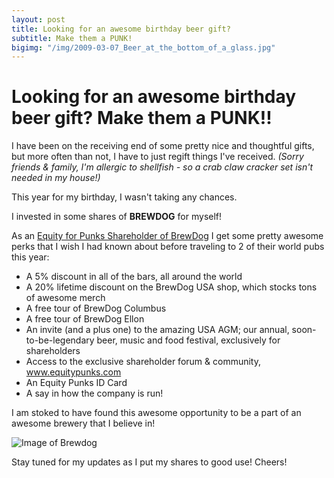 ```yaml
---
layout: post
title: Looking for an awesome birthday beer gift?
subtitle: Make them a PUNK!
bigimg: "/img/2009-03-07_Beer_at_the_bottom_of_a_glass.jpg"
---
```


# Looking for an awesome birthday beer gift? Make them a PUNK!!

I have been on the receiving end of some pretty nice and thoughtful gifts, but more often than not, I have to just regift things I've received. *(Sorry friends & family, I'm allergic to shellfish - so a crab claw cracker set isn't needed in my house!)* 

This year for my birthday, I wasn't taking any chances.  

I invested in some shares of **BREWDOG** for myself!  

As an [Equity for Punks Shareholder of BrewDog](https://www.brewdog.com/usa/equityforpunks) I get some pretty awesome perks that I wish I had known about before traveling to 2 of their world pubs this year: 

 * A 5% discount in all of the bars, all around the world
 * A 20% lifetime discount on the BrewDog USA shop, which stocks tons of awesome merch
 * A free tour of BrewDog Columbus
 * A free tour of BrewDog Ellon
 * An invite (and a plus one) to the amazing USA AGM; our annual, soon-to-be-legendary beer, music and food festival, exclusively for shareholders
 * Access to the exclusive shareholder forum & community, www.equitypunks.com
 * An Equity Punks ID Card
 * A say in how the company is run!

I am stoked to have found this awesome opportunity to be a part of an awesome brewery that I believe in! 

![Image of Brewdog](https://nicoleabuhakmeh.github.io/img/BrewDogEFP.png)
   
Stay tuned for my updates as I put my shares to good use! Cheers!
